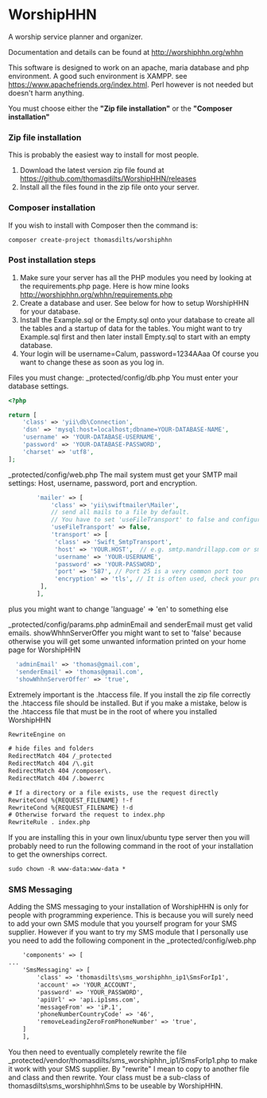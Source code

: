 # WorshipHHN
A worship service planner and organizer.

Documentation and details can be found at http://worshiphhn.org/whhn

This software is designed to work on an apache, maria database and php environment.  A good such environment is XAMPP. see https://www.apachefriends.org/index.html. Perl however is not needed but doesn't harm anything.

You must choose either the **"Zip file installation"** or the **"Composer installation"**

### Zip file installation
This is probably the easiest way to install for most people.

1. Download the latest version zip file found at  https://github.com/thomasdilts/WorshipHHN/releases
2. Install all the files found in the zip file onto your server.

### Composer installation

If you wish to install with Composer then the command is:

```txt
composer create-project thomasdilts/worshiphhn
```

### Post installation steps
1. Make sure your server has all the PHP modules you need by looking at the requirements.php page. Here is how mine looks http://worshiphhn.org/whhn/requirements.php
2. Create a database and user. See below for how to setup WorshipHHN for your database.
3. Install the Example.sql or the Empty.sql onto your database to create all the tables and a startup of data for the tables. You might want to try Example.sql first and then later install Empty.sql to start with an empty database.
4. Your login will be username=Calum, password=1234AAaa  Of course you want to change these as soon as you log in.

Files you must change:
_protected/config/db.php
You must enter your database settings.
```php
<?php

return [
    'class' => 'yii\db\Connection',
    'dsn' => 'mysql:host=localhost;dbname=YOUR-DATABASE-NAME',
    'username' => 'YOUR-DATABASE-USERNAME',
    'password' => 'YOUR-DATABASE-PASSWORD',
    'charset' => 'utf8',
];
```
_protected/config/web.php
The mail system must get your SMTP mail settings: Host, username, password, port and encryption.
```php
        'mailer' => [
            'class' => 'yii\swiftmailer\Mailer',
            // send all mails to a file by default. 
            // You have to set 'useFileTransport' to false and configure a transport for the mailer to send real emails.
            'useFileTransport' => false,
			'transport' => [
             'class' => 'Swift_SmtpTransport',
             'host' => 'YOUR.HOST',  // e.g. smtp.mandrillapp.com or smtp.gmail.com
             'username' => 'YOUR-USERNAME',
             'password' => 'YOUR-PASSWORD', 
             'port' => '587', // Port 25 is a very common port too
             'encryption' => 'tls', // It is often used, check your provider or mail server specs
         ],
        ],
```
plus you might want to change 'language' => 'en' to something else

_protected/config/params.php
adminEmail and senderEmail must get valid emails. showWhhnServerOffer you might want to set to 'false' because otherwise you will get some unwanted information printed on your home page for WorshipHHN
```php
  'adminEmail' => 'thomas@gmail.com', 
  'senderEmail' => 'thomas@gmail.com',
  'showWhhnServerOffer' => 'true',
```

Extremely important is the .htaccess file. If you install the zip file correctly the .htaccess file should be installed. But if you make a mistake, below is the .htaccess file that must be in the root of where you installed WorshipHHN
```txt
RewriteEngine on

# hide files and folders
RedirectMatch 404 /_protected
RedirectMatch 404 /\.git
RedirectMatch 404 /composer\.
RedirectMatch 404 /.bowerrc

# If a directory or a file exists, use the request directly
RewriteCond %{REQUEST_FILENAME} !-f
RewriteCond %{REQUEST_FILENAME} !-d
# Otherwise forward the request to index.php
RewriteRule . index.php
```

If you are installing this in your own linux/ubuntu type server then you will probably need to run the following command in the root of your installation to get the ownerships correct.

```txt
sudo chown -R www-data:www-data *
```
### SMS Messaging

Adding the SMS messaging to your installation of WorshipHHN is only for people with programming experience.
This is because you will surely need to add your own SMS module that you yourself program for your SMS supplier. However if you want to try
my SMS module that I personally use you need to add the following component in the _protected/config/web.php

```txt
    'components' => [
...
	'SmsMessaging' => [
		'class' => 'thomasdilts\sms_worshiphhn_ip1\SmsForIp1',
		'account' => 'YOUR_ACCOUNT',
		'password' => 'YOUR_PASSWORD',
		'apiUrl' => 'api.ip1sms.com',
		'messageFrom' => 'iP.1',
		'phoneNumberCountryCode' => '46', 
		'removeLeadingZeroFromPhoneNumber' => 'true', 			
	]		
    ],
```

You then need to eventually completely rewrite the file _protected/vendor/thomasdilts/sms_worshiphhn_ip1/SmsForIp1.php to 
make it work with your SMS supplier. By "rewrite" I mean to copy to another file and class and then rewrite. Your class must be a sub-class of thomasdilts\sms_worshiphhn\Sms to be useable by WorshipHHN.
